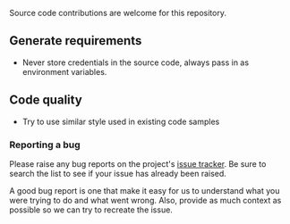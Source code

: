 Source code contributions are welcome for this repository.

## Generate requirements

- Never store credentials in the source code, always pass in as environment variables.


## Code quality

- Try to use similar style used in existing code samples

### Reporting a bug

Please raise any bug reports on the project's [issue tracker](https://github.com/HCL-TECH-SOFTWARE/domino-c-api-samples/issues).
Be sure to search the list to see if your issue has already been raised.

A good bug report is one that make it easy for us to understand what you were trying to do and what went wrong.
Also, provide as much context as possible so we can try to recreate the issue.